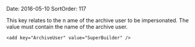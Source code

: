 Date: 2016-05-10
SortOrder: 117

This key relates to the n ame of the archive user to be impersonated. The value must contain the name of the archive user.

```
<add key="ArchiveUser" value="SuperBuilder" />

 
```
